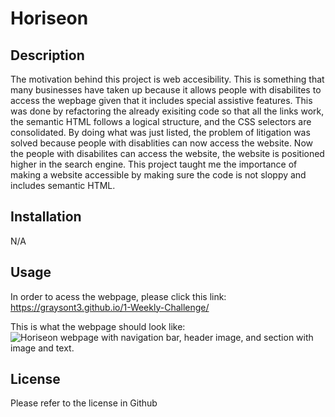 # Horiseon

## Description

The motivation behind this project is web accesibility. This is something that many businesses have taken up because it allows people with disabilites to access the wepbage given that it includes special assistive features.  This was done by refactoring the already exisiting code so that all the links work, the semantic HTML follows a logical structure, and the CSS selectors are consolidated. By doing what was just listed, the problem of litigation was solved because people with disablities can now access the website. Now the people with disabilites can access the website, the website is positioned higher in the search engine. This project taught me the importance of making a website accessible by making sure the code is not sloppy and includes semantic HTML.

## Installation

N/A

## Usage

In order to acess the webpage, please click this link: 
https://graysont3.github.io/1-Weekly-Challenge/ 

This is what the webpage should look like:
![Horiseon webpage with navigation bar, header image, and section with image and text.](./urban-octo-telegram-main/Develop/assets/images/Horiseon-screenshot.html.png)


## License

Please refer to the license in Github
